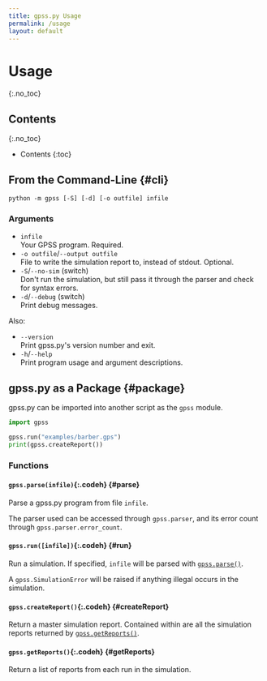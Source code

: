 ```yaml
---
title: gpss.py Usage
permalink: /usage
layout: default
---
```


# Usage
{:.no_toc}

## Contents
{:.no_toc}

- Contents
{:toc}


## From the Command-Line {#cli}
~~~
python -m gpss [-S] [-d] [-o outfile] infile
~~~

### Arguments
- `infile`\
Your GPSS program. Required.
- `-o outfile`/`--output outfile`\
File to write the simulation report to, instead of stdout. Optional.
- `-S`/`--no-sim` (switch)\
Don't run the simulation, but still pass it through the parser and check
for syntax errors.
- `-d`/`--debug` (switch)\
Print debug messages.

Also:
- `--version`\
Print gpss.py's version number and exit.
- `-h`/`--help`\
Print program usage and argument descriptions.

## gpss.py as a Package {#package}
gpss.py can be imported into another script as the `gpss` module.
~~~ python
import gpss

gpss.run("examples/barber.gps")
print(gpss.createReport())
~~~

### Functions

#### `gpss.parse(infile)`{:.codeh} {#parse}
Parse a gpss.py program from file `infile`.

The parser used can be accessed through `gpss.parser`, and its error
count through `gpss.parser.error_count`.

#### `gpss.run([infile])`{:.codeh} {#run}
Run a simulation. If specified, `infile` will be parsed with
[`gpss.parse()`](#functions-parse).

A `gpss.SimulationError` will be raised if anything illegal occurs in
the simulation.

#### `gpss.createReport()`{:.codeh} {#createReport}
Return a master simulation report. Contained within are all the
simulation reports returned by
[`gpss.getReports()`](#functions-getReports).

#### `gpss.getReports()`{:.codeh} {#getReports}
Return a list of reports from each run in the simulation.

